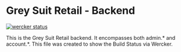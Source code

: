 Grey Suit Retail - Backend
========
[![wercker status](https://app.wercker.com/status/1ce3bc274111130ac57d08ff8331d6f9/m "wercker status")](https://app.wercker.com/project/bykey/1ce3bc274111130ac57d08ff8331d6f9)

This is the Grey Suit Retail backend. It encompasses both admin.* and account.*. This file was created to show the Build Status via Wercker.